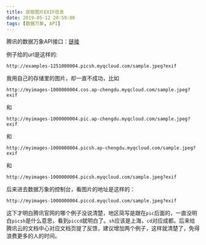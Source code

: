 ```yaml
---
title: 获取图片EXIF信息
date: 2019-05-12 20:59:00
tags: [数据万象, API]
---
```


腾讯的数据万象API接口：[链接][1]  

例子给的url是这样的:
```
http://examples-1251000004.picsh.myqcloud.com/sample.jpeg?exif
```

我用自己的存储里的图片，却一直不成功，比如
```
http://myimages-1000000004.cos.ap-chengdu.myqcloud.com/sample.jpeg?exif
```
和
```
http://myimages-1000000004.pic.ap-chengdu.myqcloud.com/sample.jpeg?exif
```
和
```
http://myimages-1000000004.picsh.ap-chengdu.myqcloud.com/sample.jpeg?exif
```
和
```
http://myimages-1000000004.picsh.myqcloud.com/sample.jpeg?exif
```

后来进去数据万象的控制台，看图片的地址是这样的：
```
http://myimages-1000000004.piccd.myqcloud.com/sample.jpeg?exif
```

这下才明白腾讯官网的哪个例子没说清楚，地区简写是跟在`pic`后面的，一直没明白`picsh`是什么意思，看到`piccd`就明白了。`sh`应该是上海，`cd`对应成都。后来给腾讯云的文档中心对应文档页提了反馈，建议增加两个例子，这样就清楚了，免得浪费更多的人的时间。


[1]: https://cloud.tencent.com/document/product/460/6926


